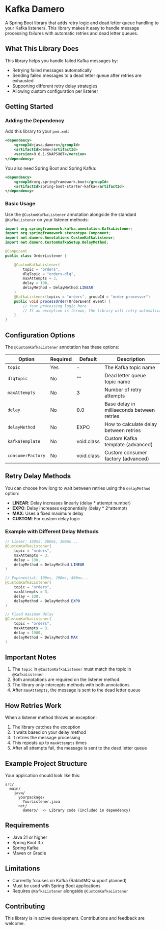 # Kafka Damero

A Spring Boot library that adds retry logic and dead letter queue handling to your Kafka listeners. This library makes it easy to handle message processing failures with automatic retries and dead letter queues.

## What This Library Does

This library helps you handle failed Kafka messages by:

- Retrying failed messages automatically
- Sending failed messages to a dead letter queue after retries are exhausted
- Supporting different retry delay strategies
- Allowing custom configuration per listener

## Getting Started

### Adding the Dependency

Add this library to your `pom.xml`:

```xml
<dependency>
    <groupId>java.damero</groupId>
    <artifactId>demo</artifactId>
    <version>0.0.1-SNAPSHOT</version>
</dependency>
```

You also need Spring Boot and Spring Kafka:

```xml
<dependency>
    <groupId>org.springframework.boot</groupId>
    <artifactId>spring-boot-starter-kafka</artifactId>
</dependency>
```

### Basic Usage

Use the `@CustomKafkaListener` annotation alongside the standard `@KafkaListener` on your listener methods:

```java
import org.springframework.kafka.annotation.KafkaListener;
import org.springframework.stereotype.Component;
import net.damero.Annotations.CustomKafkaListener;
import net.damero.CustomKafkaSetup.DelayMethod;

@Component
public class OrderListener {

    @CustomKafkaListener(
        topic = "orders",
        dlqTopic = "orders-dlq",
        maxAttempts = 3,
        delay = 100,
        delayMethod = DelayMethod.LINEAR
    )
    @KafkaListener(topics = "orders", groupId = "order-processor")
    public void processOrder(OrderEvent event) {
        // Your processing logic here
        // If an exception is thrown, the library will retry automatically
    }
}
```

## Configuration Options

The `@CustomKafkaListener` annotation has these options:

| Option | Required | Default | Description |
|--------|----------|---------|-------------|
| `topic` | Yes | - | The Kafka topic name |
| `dlqTopic` | No | "" | Dead letter queue topic name |
| `maxAttempts` | No | 3 | Number of retry attempts |
| `delay` | No | 0.0 | Base delay in milliseconds between retries |
| `delayMethod` | No | EXPO | How to calculate delay between retries |
| `kafkaTemplate` | No | void.class | Custom Kafka template (advanced) |
| `consumerFactory` | No | void.class | Custom consumer factory (advanced) |

## Retry Delay Methods

You can choose how long to wait between retries using the `delayMethod` option:

- **LINEAR**: Delay increases linearly (delay * attempt number)
- **EXPO**: Delay increases exponentially (delay * 2^attempt)
- **MAX**: Uses a fixed maximum delay
- **CUSTOM**: For custom delay logic

### Example with Different Delay Methods

```java
// Linear: 100ms, 200ms, 300ms...
@CustomKafkaListener(
    topic = "orders",
    maxAttempts = 3,
    delay = 100,
    delayMethod = DelayMethod.LINEAR
)

// Exponential: 100ms, 200ms, 400ms...
@CustomKafkaListener(
    topic = "orders",
    maxAttempts = 3,
    delay = 100,
    delayMethod = DelayMethod.EXPO
)

// Fixed maximum delay
@CustomKafkaListener(
    topic = "orders",
    maxAttempts = 3,
    delay = 1000,
    delayMethod = DelayMethod.MAX
)
```

## Important Notes

1. The `topic` in `@CustomKafkaListener` must match the topic in `@KafkaListener`
2. Both annotations are required on the listener method
3. The library only intercepts methods with both annotations
4. After `maxAttempts`, the message is sent to the dead letter queue

## How Retries Work

When a listener method throws an exception:

1. The library catches the exception
2. It waits based on your delay method
3. It retries the message processing
4. This repeats up to `maxAttempts` times
5. After all attempts fail, the message is sent to the dead letter queue

## Example Project Structure

Your application should look like this:

```
src/
  main/
    java/
      yourpackage/
        YourListener.java
      net/
        damero/  <- Library code (included in dependency)
```

## Requirements

- Java 21 or higher
- Spring Boot 3.x
- Spring Kafka
- Maven or Gradle

## Limitations

- Currently focuses on Kafka (RabbitMQ support planned)
- Must be used with Spring Boot applications
- Requires `@KafkaListener` alongside `@CustomKafkaListener`

## Contributing

This library is in active development. Contributions and feedback are welcome.

